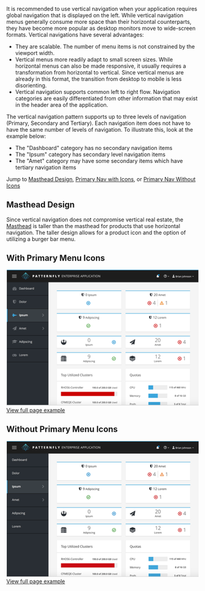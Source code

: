 It is recommended to use vertical navigation when your application requires global navigation that is displayed on the left. While vertical navigation menus generally consume more space than their horizontal counterparts, they have become more popular as desktop monitors move to wide-screen formats. Vertical navigations have several advantages:

- They are scalable. The number of menu items is not constrained by the viewport width.
- Vertical menus more readily adapt to small screen sizes. While horizontal menus can also be made responsive, it usually requires a transformation from horizontal to vertical. Since vertical menus are already in this format, the transition from desktop to mobile is less disorienting.
- Vertical navigation supports common left to right flow. Navigation categories are easily differentiated from other information that may exist in the header area of the application.

The vertical navigation pattern supports up to three levels of navigation (Primary, Secondary and Tertiary). Each navigation item does not have to have the same number of levels of navigation. To illustrate this, look at the example below:

- The "Dashboard" category has no secondary navigation items
- The "Ipsum" category has secondary level navigation items
- The "Amet" category may have some secondary items which have tertiary navigation items

Jump to [Masthead Design](#masthead-design), [Primary Nav with Icons](#with-primary-menu-icons), or [Primary Nav Without Icons](#without-primary-menu-icons)


## Masthead Design
Since vertical navigation does not compromise vertical real estate, the [Masthead](https://www.patternfly.org/pattern-library/application-framework/masthead/#_) is taller than the masthead for products that use horizontal navigation. The taller design allows for a product icon and the option of utilizing a burger bar menu.

## With Primary Menu Icons
![with-primary-menu-icons](./img/navigation-vertical-icons.png)
[View full page example](http://www.patternfly.org/pattern-library/navigation/vertical-navigation/vertical-navigation.html#_)

## Without Primary Menu Icons
![without-primary-menu-icons](./img/navigation-vertical-no-icons.png)
[View full page example](http://www.patternfly.org/pattern-library/navigation/vertical-navigation/vertical-navigation-without-icons.html#_)
